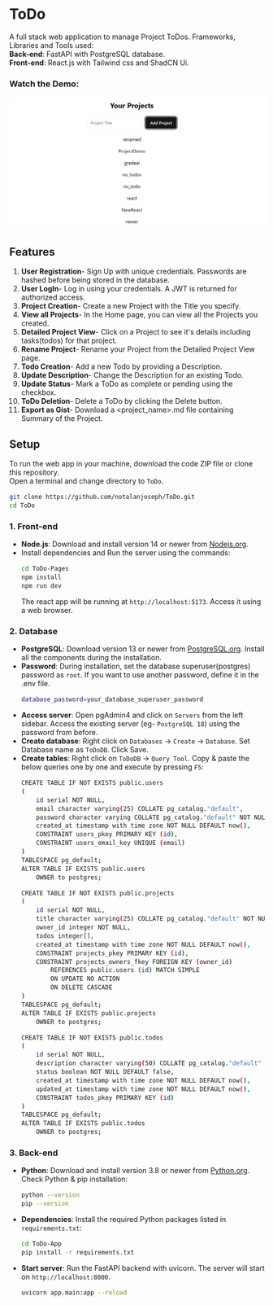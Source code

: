 # ToDo
 
A full stack web application to manage Project ToDos. Frameworks, Libraries and Tools used:<br>
**Back-end**: FastAPI with PostgreSQL database.<br>
**Front-end**: React.js with Tailwind css and ShadCN Ui.


### Watch the Demo:
[![Demo Video Link](thumbnail.png)](https://drive.google.com/file/d/1G5Pzvje80AKV79pZaNX1i4ofnhONaupd/preview)

## Features

1. **User Registration**- Sign Up with unique credentials. Passwords are hashed before being stored in the database.
2. **User LogIn**- Log in using your credentials. A JWT is returned for authorized access.
3. **Project Creation**- Create a new Project with the Title you specify.
4. **View all Projects**- In the Home page, you can view all the Projects you created.
5. **Detailed Project View**- Click on a Project to see it's details including tasks(todos) for that project.
6. **Rename Project**- Rename your Project from the Detailed Project View page.
7. **Todo Creation**- Add a new Todo by providing a Description.
8. **Update Description**- Change the Description for an existing Todo.
9. **Update Status**- Mark a ToDo as complete or pending using the checkbox.
10. **ToDo Deletion**- Delete a ToDo by clicking the Delete button.
11. **Export as Gist**- Download a <project_name>.md file containing Summary of the Project.
 

## Setup

To run the web app in your machine, download the code ZIP file or clone this repository.<br>
Open a terminal and change directory to `ToDo`.
```bash
git clone https://github.com/notalanjoseph/ToDo.git
cd ToDo
```

### 1. Front-end

- **Node.js**: Download and install version 14 or newer from [Nodejs.org](https://nodejs.org/).
- Install dependencies and Run the server using the commands:
    ```bash
    cd ToDo-Pages
    npm install
    npm run dev
    ```
    The react app will be running at `http://localhost:5173`. Access it using a web browser.

### 2. Database

- **PostgreSQL**: Download version 13 or newer from [PostgreSQL.org](https://postgresql.org/). Install all the components during the installation.
- **Password**: During installation, set the database superuser(postgres) password as `root`. If you want to use another password, define it in the .env file.
    ```bash
    database_password=your_database_superuser_password
    ```
<!-- - **Create server**: Open pgAdmin 4 and click on `Server` -> `Register Server`. Set Name as `local postgres`, Host name as `localhost`. Use same password as before. Click Save. -->
- **Access server**: Open pgAdmin4 and click on `Servers` from the left sidebar. Access the existing server (eg- `PostgreSQL 18`) using the password from before.
- **Create database**: Right click on `Databases` -> `Create` -> `Database`. Set Database name as `ToDoDB`. Click Save.
- **Create tables**: Right click on `ToDoDB` -> `Query Tool`. Copy & paste the below queries one by one and execute by pressing `F5`:
    ```bash
    CREATE TABLE IF NOT EXISTS public.users
    (
        id serial NOT NULL,
        email character varying(25) COLLATE pg_catalog."default",
        password character varying COLLATE pg_catalog."default" NOT NULL,
        created_at timestamp with time zone NOT NULL DEFAULT now(),
        CONSTRAINT users_pkey PRIMARY KEY (id),
        CONSTRAINT users_email_key UNIQUE (email)
    )
    TABLESPACE pg_default;
    ALTER TABLE IF EXISTS public.users
        OWNER to postgres; 
    ```
    ```bash
    CREATE TABLE IF NOT EXISTS public.projects
    (
        id serial NOT NULL,
        title character varying(25) COLLATE pg_catalog."default" NOT NULL,
        owner_id integer NOT NULL,
        todos integer[],
        created_at timestamp with time zone NOT NULL DEFAULT now(),
        CONSTRAINT projects_pkey PRIMARY KEY (id),
        CONSTRAINT projects_owners_fkey FOREIGN KEY (owner_id)
            REFERENCES public.users (id) MATCH SIMPLE
            ON UPDATE NO ACTION
            ON DELETE CASCADE
    )
    TABLESPACE pg_default;
    ALTER TABLE IF EXISTS public.projects
        OWNER to postgres;
    ```
    ```bash
    CREATE TABLE IF NOT EXISTS public.todos
    (
        id serial NOT NULL,
        description character varying(50) COLLATE pg_catalog."default" NOT NULL,
        status boolean NOT NULL DEFAULT false,
        created_at timestamp with time zone NOT NULL DEFAULT now(),
        updated_at timestamp with time zone NOT NULL DEFAULT now(),
        CONSTRAINT todos_pkey PRIMARY KEY (id)
    )
    TABLESPACE pg_default;
    ALTER TABLE IF EXISTS public.todos
        OWNER to postgres;
    ```


### 3. Back-end

- **Python**: Download and install version 3.8 or newer from [Python.org](https://python.org/). Check Python & pip installation:
    ```bash
    python --version
    pip --version
    ```
- **Dependencies**: Install the required Python packages listed in `requirements.txt`:
    ```bash
    cd ToDo-App
    pip install -r requirements.txt
    ```
- **Start server**: Run the FastAPI backend with uvicorn. The server will start on `http://localhost:8000`.
    ```bash
    uvicorn app.main:app --reload
    ```
